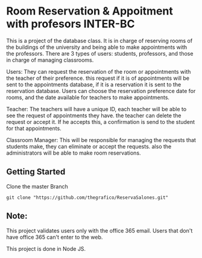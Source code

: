 # Room Reservation & Appoitment with profesors INTER-BC

This is a project of the database class. It is in charge of reserving rooms of the buildings of the university and being able to make appointments with the professors. There are 3 types of users: students, professors, and those in charge of managing classrooms.

Users: They can request the reservation of the room or appointments with the teacher of their preference. this request if it is of appointments will be sent to the appointments database, if it is a reservation it is sent to the reservation database. Users can choose the reservation preference date for rooms, and the date available for teachers to make appointments.

Teacher: The teachers will have a unique ID, each teacher will be able to see the request of appointments they have. the teacher can delete the request or accept it. If he accepts this, a confirmation is send to the student for that appointments.

Classroom Manager: This will be responsible for managing the requests that students make, they can eliminate or accept the requests. also the administrators will be able to make room reservations.


## Getting Started

Clone the master Branch
```
git clone "https://github.com/thegrafico/ReservaSalones.git"
```

## Note:

This project validates users only with the office 365 email. Users that don't have office 365 can't enter to the web.

This project is done in Node JS.
